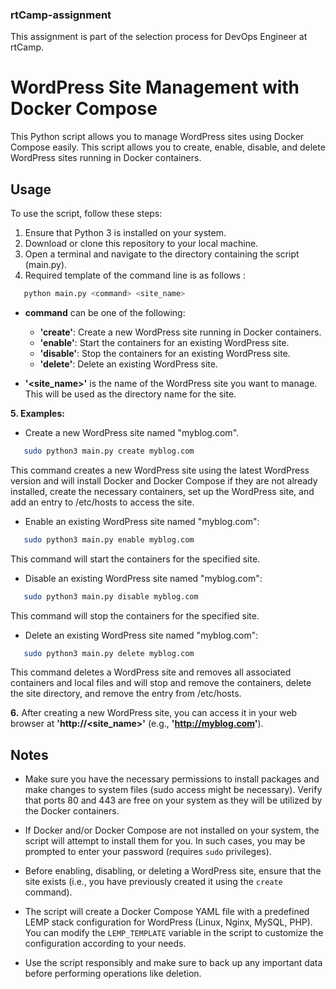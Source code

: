 ### rtCamp-assignment
This assignment is part of the selection process for DevOps Engineer at rtCamp.

# WordPress Site Management with Docker Compose
This Python script allows you to manage WordPress sites using Docker Compose easily. This script allows you to create, enable, disable, and delete WordPress sites running in Docker containers.

## Usage
To use the script, follow these steps:
1. Ensure that Python 3 is installed on your system.
2. Download or clone this repository to your local machine.
3. Open a terminal and navigate to the directory containing the script (main.py).
4. Required template of the command line is as follows : 
```bash
   python main.py <command> <site_name>
```
  - **command** can be one of the following:
    - **'create'**: Create a new WordPress site running in Docker containers.
    - **'enable'**: Start the containers for an existing WordPress site.
    - **'disable'**: Stop the containers for an existing WordPress site.
    - **'delete'**: Delete an existing WordPress site.

  - **'<site_name>'** is the name of the WordPress site you want to manage. This will be used as the directory name for the site.

**5. Examples:**

  - Create a new WordPress site named "myblog.com".

```bash
   sudo python3 main.py create myblog.com
```

This command creates a new WordPress site using the latest WordPress version and will install Docker and Docker Compose if they are not already installed, create the necessary containers, set up the WordPress site, and add an entry to /etc/hosts to access the site.

  - Enable an existing WordPress site named "myblog.com":

```bash
   sudo python3 main.py enable myblog.com
```
This command will start the containers for the specified site.

   - Disable an existing WordPress site named "myblog.com":

```bash
   sudo python3 main.py disable myblog.com
```

This command will stop the containers for the specified site.

   - Delete an existing WordPress site named "myblog.com":

```bash
   sudo python3 main.py delete myblog.com
```

This command deletes a WordPress site and removes all associated containers and local files and will stop and remove the containers, delete the site directory, and remove the entry from /etc/hosts.

**6.** After creating a new WordPress site, you can access it in your web browser at **'http://<site_name>'** (e.g., **'http://myblog.com'**).

## Notes

- Make sure you have the necessary permissions to install packages and make changes to system files (sudo access might be necessary). Verify that ports 80 and 443 are free on your system as they will be utilized by the Docker containers.

- If Docker and/or Docker Compose are not installed on your system, the script will attempt to install them for you. In such cases, you may be prompted to enter your password (requires `sudo` privileges).

- Before enabling, disabling, or deleting a WordPress site, ensure that the site exists (i.e., you have previously created it using the `create` command).

- The script will create a Docker Compose YAML file with a predefined LEMP stack configuration for WordPress (Linux, Nginx, MySQL, PHP). You can modify the `LEMP_TEMPLATE` variable in the script to customize the configuration according to your needs.

- Use the script responsibly and make sure to back up any important data before performing operations like deletion.

